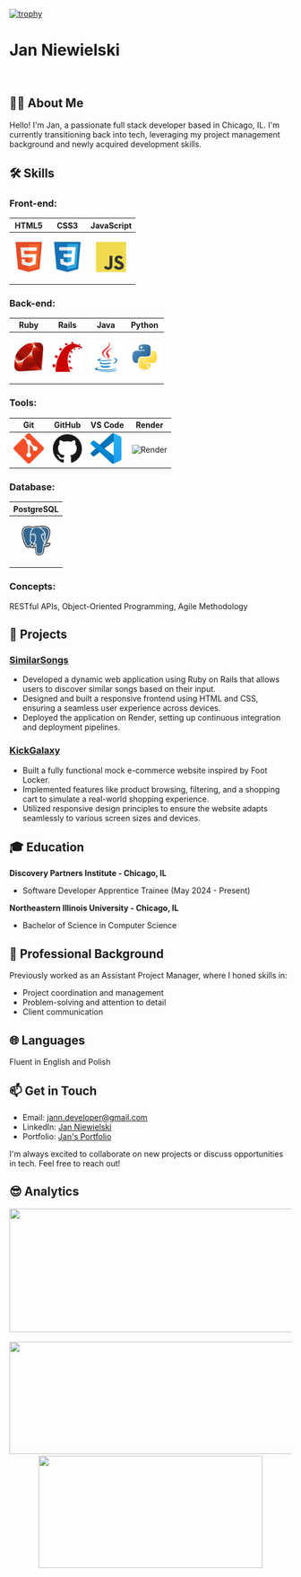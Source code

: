 <!-- future edits here -->

<!-- 
[![trophy](https://github-trophies.vercel.app/?username=jniewiel&margin-w=13&no-bg=true&no-frame=true&theme=gitdimmed&rank=SECRET,S,AAA,AA,A,B,C)](https://github.com/lucthienphong1120/github-trophies)
original link: (https://github.com/ryo-ma/github-profile-trophy) 
-->

[![trophy](https://github-profile-trophy.vercel.app/?username=jniewiel&title=MultipleLang,Repositories,Reviews,Experience,Commits,MultipleLang,PullRequest,Stars,Followers&theme=juicyfresh&margin-w=13&no-bg=true&no-frame=true&rank=SECRET,S,AAA,AA,A,B,C)](https://github.com/ryo-ma/github-profile-trophy)

# Jan Niewielski
<img src="https://komarev.com/ghpvc/?username=jniewiel&style=for-the-badge&color=191970" alt=""/>

## 👨‍💻 About Me

Hello! I'm Jan, a passionate full stack developer based in Chicago, IL. I'm currently transitioning back into tech, leveraging my project management background and newly acquired development skills.

## 🛠 Skills

### Front-end:

| HTML5 | CSS3 | JavaScript |
|----------|----------|----------|
|  <img src="https://github.com/devicons/devicon/blob/master/icons/html5/html5-original.svg" title="HTML5"  alt="HTML5" width="55" height="55"/> |  <img src="https://github.com/devicons/devicon/blob/master/icons/css3/css3-original.svg" title="CSS3"  alt="CSS3" width="55" height="55"/> |  <p align="center"><img src="https://github.com/devicons/devicon/blob/master/icons/javascript/javascript-original.svg" title="JavaScript" alt="JavaScript" width="55" height="55"/></p> |

### Back-end:

| Ruby | Rails | Java | Python |
|----------|----------|----------|----------|
|  <img src="https://github.com/devicons/devicon/blob/master/icons/ruby/ruby-original.svg" title="Ruby"  alt="Ruby" width="55" height="55"/> | <p align="center"><img src="https://github.com/devicons/devicon/blob/master/icons/rails/rails-plain.svg" title="Rails" alt="Rails" width="55" height="55"/></p> | <img src="https://github.com/devicons/devicon/blob/master/icons/java/java-original.svg" title="Java" alt="Java" width="55" height="55"/> | <img src="https://github.com/devicons/devicon/blob/master/icons/python/python-original.svg" title="Python" alt="Python" width="55" height="55"/> |

### Tools: 

| Git | GitHub | VS Code | Render |
|----------|----------|----------|----------|
|  <img src="https://github.com/devicons/devicon/blob/master/icons/git/git-original.svg" title="Git" alt="Git" width="55" height="55"/> | <img src="https://github.com/devicons/devicon/blob/master/icons/github/github-original.svg" title="GitHub" alt="GitHub" width="55" height="55"/> | <img src="https://github.com/devicons/devicon/blob/master/icons/vscode/vscode-original.svg" title="VSCode" alt="VSCode" width="55" height="55"/> | <img src="https://images.crunchbase.com/image/upload/c_pad,f_auto,q_auto:eco,dpr_1/gkq3dkkfkec8edd6fuay" title="Render" alt="Render" width="55" height="55"/> |

### Database: 

| PostgreSQL |
|----------|
|  <p align="center"><img src="https://github.com/devicons/devicon/blob/master/icons/postgresql/postgresql-original.svg" title="PostgreSQL" alt="PostgreSQL" width="55" height="55"/></p> |

### Concepts: 
RESTful APIs, Object-Oriented Programming, Agile Methodology

## 🚀 Projects

### <a href="https://github.com/jniewiel/similarsongs">SimilarSongs</a>
-	Developed a dynamic web application using Ruby on Rails that allows users to discover similar songs based on their input.
-	Designed and built a responsive frontend using HTML and CSS, ensuring a seamless user experience across devices.
-	Deployed the application on Render, setting up continuous integration and deployment pipelines.

### <a href="https://github.com/jniewiel/KickGalaxy">KickGalaxy</a>
-	Built a fully functional mock e-commerce website inspired by Foot Locker.
-	Implemented features like product browsing, filtering, and a shopping cart to simulate a real-world shopping experience.
-	Utilized responsive design principles to ensure the website adapts seamlessly to various screen sizes and devices.

## 🎓 Education

**Discovery Partners Institute - Chicago, IL**
- Software Developer Apprentice Trainee (May 2024 - Present)

**Northeastern Illinois University - Chicago, IL**
- Bachelor of Science in Computer Science

## 💼 Professional Background

Previously worked as an Assistant Project Manager, where I honed skills in:
- Project coordination and management
- Problem-solving and attention to detail
- Client communication

## 🌐 Languages

Fluent in English and Polish

## 📫 Get in Touch

- Email: jann.developer@gmail.com
- LinkedIn: [Jan Niewielski](https://www.linkedin.com/in/jniewiel/)
- Portfolio: [Jan's Portfolio](https://itsjan.webflow.io/)

I'm always excited to collaborate on new projects or discuss opportunities in tech. Feel free to reach out!

## 😎 Analytics

<p align="center">
  <img width="800" height="220" src="https://streak-stats.demolab.com?user=jniewiel&theme=chartreuse-dark&hide_border=true&border_radius=5&card_width=800">
</p>

<p align="center">
  <img width="600" height="200" src="https://github-readme-stats.vercel.app/api?username=jniewiel&&rank_icon=percentile&theme=chartreuse-dark&hide_border=true">
  <img width="400" height="200" src="https://github-readme-stats.vercel.app/api/top-langs/?username=jniewiel&size_weight=0.0005&count_weight=0.3&layout=compact&theme=chartreuse-dark&hide_border=true">
</p>
